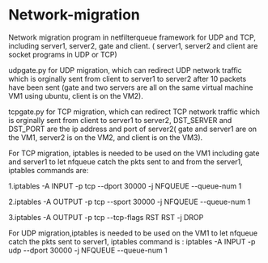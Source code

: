 # Network-migration
Network migration program in netfilterqueue framework for UDP and TCP, including server1, server2, gate and client. ( server1, server2 and client are socket programs in UDP or TCP)

udpgate.py for UDP migration, which can redirect UDP network traffic which is orginally sent from client to server1 to server2 after 10 packets have been sent (gate and two servers are all on the same virtual machine VM1 using ubuntu, client is on the VM2).
 
tcpgate.py for TCP migration,  which can redirect TCP network traffic which is orginally sent from client to server1 to server2, DST_SERVER and DST_PORT are the ip address and port of server2( gate and server1 are on the VM1, server2 is on the VM2, and client is on the VM3).

For TCP migration, iptables is needed to be used on the VM1 including gate and server1 to let nfqueue catch the pkts sent to and from the server1, iptables commands are:

1.iptables -A INPUT -p tcp --dport 30000 -j NFQUEUE --queue-num 1

2.iptables -A OUTPUT -p tcp --sport 30000 -j NFQUEUE --queue-num 1

3.iptables -A OUTPUT -p tcp --tcp-flags RST RST -j DROP

For UDP migration,iptables is needed to be used on the VM1 to let nfqueue catch the pkts sent to server1, iptables command is :
iptables -A INPUT -p udp --dport 30000 -j NFQUEUE --queue-num 1
